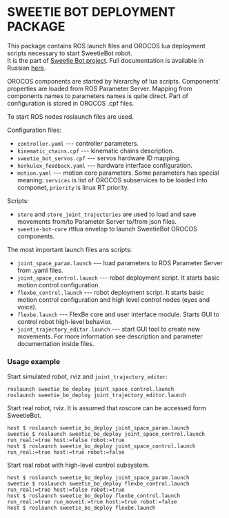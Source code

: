 SWEETIE BOT DEPLOYMENT PACKAGE
======================================

This package contains ROS launch files and OROCOS lua deployment scripts necessary to start SweetieBot robot.  
It is the part of [Sweetie Bot project](sweetiebot.net). Full documentation is available in Russian [here](https://gitlab.com/sweetie-bot/sweetie_doc/wikis/deployment).

OROCOS components are started by hierarchy of lua scripts. Components' properties are loaded from ROS Parameter Server.
Mapping from components names to parameters names is quite direct. Part of configuration is stored in OROCOS .cpf files. 

To start ROS nodes roslaunch files are used.

Configuration files:
* `controller.yaml` --- controller parameters.
* `kinematic_chains.cpf` --- kinematic chains description.
* `sweetie_bot_servos.cpf` --- servos hardware ID mapping.
* `herkulex_feedback.yaml` --- hardware interface configuration.
* `motion.yaml` --- motion core parameters.
Some parameters has special meaning: `services` is list of OROCOS subservices to be loaded into componet, 
`priority` is linux RT priority.

Scripts:
* `store` and `store_joint_trajectories` are used to load and save movements from/to Parameter Server to/from json files.
* `sweetie-bot-core` rttlua envelop to launch SweetieBot OROCOS components.

The most important launch files ans scripts:
* `joint_space_param.launch` --- load parameters to ROS Parameter Server from .yaml files.
* `joint_space_control.launch` --- robot deployment script. It starts basic motion control configuration.
* `flexbe_control.launch` --- robot deployment script. It starts basic motion control configuration and high level control nodes (eyes and voice).
* `flexbe.launch` --- FlexBe core and user interface module. Starts GUI to control robot high-level behavior.
* `joint_trajectory_editor.launch` --- start GUI tool to create new movements.
For more information see description and parameter documentation inside files.

### Usage example

Start simulated robot, rviz and `joint_trajectory_editor`:

    roslaunch sweetie_bo_deploy joint_space_control.launch
	roslaunch sweetie_bo_deploy joint_trajectory_editor.launch

Start real robot, rviz. It is assumed that roscore can be accessed form SweetieBot.

	host $ roslaunch sweetie_bo_deploy joint_space_param.launch
	sweetie $ roslaunch sweetie_bo_deploy joint_space_control.launch run_real:=true host:=false robot:=true 
	host $ roslaunch sweetie_bo_deploy joint_space_control.launch run_real:=true host:=true robot:=false

Start real robot with high-level control subsystem. 

	host $ roslaunch sweetie_bo_deploy joint_space_param.launch
	sweetie $ roslaunch sweetie_bo_deploy flexbe_control.launch run_real:=true host:=false robot:=true 
	host $ roslaunch sweetie_bo_deploy flexbe_control.launch run_real:=true run_moveit:=true host:=true robot:=false
	host $ roslaunch sweetie_bo_deploy flexbe.launch


